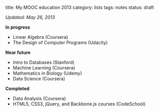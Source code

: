 title: My MOOC education 2013
category: lists
tags: notes
status: draft

*Updated: May 26, 2013*

**In progress**

- Linear Algebra (Coursera)
- The Design of Computer Programs (Udacity)

**Near future**

- Intro to Databases (Stanford)
- Machine Learning (Coursera)
- Mathematics in Biology (Udemy)
- Data Science (Coursera)

**Completed**

- Data Analysis (Coursera)
- HTML5, CSS3, jQuery, and Backbone.js courses (CodeSchool)
